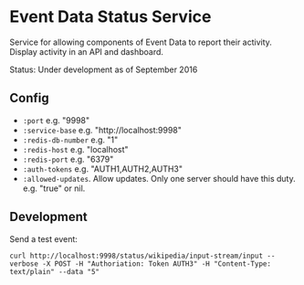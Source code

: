 # Event Data Status Service

Service for allowing components of Event Data to report their activity. Display activity in an API and dashboard.

Status: Under development as of September 2016

## Config


 - `:port` e.g. "9998"
 - `:service-base` e.g. "http://localhost:9998"
 - `:redis-db-number` e.g. "1"
 - `:redis-host` e.g. "localhost"
 - `:redis-port` e.g. "6379"
 - `:auth-tokens` e.g. "AUTH1,AUTH2,AUTH3"
 - `:allowed-updates`. Allow updates. Only one server should have this duty. e.g. "true" or nil. 

## Development

Send a test event:

    curl http://localhost:9998/status/wikipedia/input-stream/input --verbose -X POST -H "Authoriation: Token AUTH3" -H "Content-Type: text/plain" --data "5"  